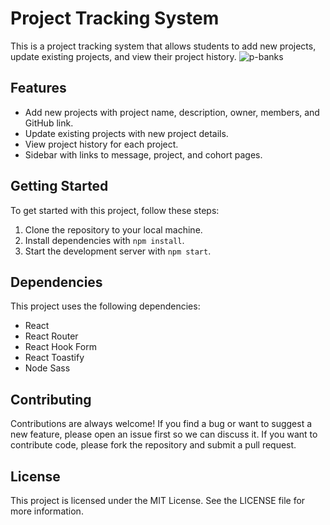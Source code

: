 # Project Tracking System

This is a project tracking system that allows students to add new projects, update existing projects, and view their project history.
![p-banks](https://user-images.githubusercontent.com/117865031/235601010-6b90fd2e-6fbc-448a-aaf7-e55aa9fed6f2.png)


## Features

- Add new projects with project name, description, owner, members, and GitHub link.
- Update existing projects with new project details.
- View project history for each project.
- Sidebar with links to message, project, and cohort pages.

## Getting Started

To get started with this project, follow these steps:

1. Clone the repository to your local machine.
2. Install dependencies with `npm install`.
3. Start the development server with `npm start`.

## Dependencies

This project uses the following dependencies:

- React
- React Router
- React Hook Form
- React Toastify
- Node Sass

## Contributing

Contributions are always welcome! If you find a bug or want to suggest a new feature, please open an issue first so we can discuss it. If you want to contribute code, please fork the repository and submit a pull request.

## License

This project is licensed under the MIT License. See the LICENSE file for more information.
